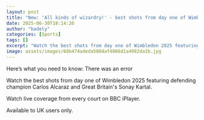 ```yaml
---
layout: post
title: "New: 'All kinds of wizardry!' - best shots from day one of Wimbledon"
date: 2025-06-30T18:14:26
author: "badely"
categories: [Sports]
tags: []
excerpt: "Watch the best shots from day one of Wimbledon 2025 featuring defending champion Carlos Alcaraz and Great Britain's Sonay Kartal."
image: assets/images/68b474adeda5884af4086d1a4982da1b.jpg
---
```


Here’s what you need to know: There was an error

Watch the best shots from day one of Wimbledon 2025 featuring defending champion Carlos Alcaraz and Great Britain's Sonay Kartal. 

Watch live coverage from every court on BBC iPlayer.

Available to UK users only.

